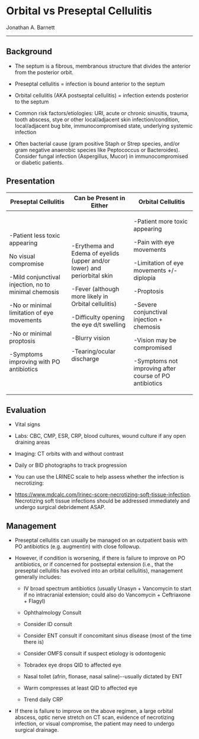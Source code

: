 # Orbital vs Preseptal Cellulitis

Jonathan A. Barnett

---

## Background

- The septum is a fibrous, membranous structure that divides the
    anterior from the posterior orbit.

- Preseptal cellulitis = infection is bound anterior to the septum

- Orbital cellulitis (AKA postseptal cellulitis) = infection extends
    posterior to the septum

- Common risk factors/etiologies: URI, acute or chronic sinusitis,
    trauma, tooth abscess, stye or other local/adjacent skin
    infection/condition, local/adjacent bug bite, immunocompromised
    state, underlying systemic infection

- Often bacterial cause (gram positive Staph or Strep species, and/or
    gram negative anaerobic species like Peptococcus or Bacteroides).
    Consider fungal infection (Aspergillus, Mucor) in immunocompromised
    or diabetic patients.

## Presentation

<table>
<colgroup>
<col style="width: 33%" />
<col style="width: 33%" />
<col style="width: 33%" />
</colgroup>
<thead>
<tr class="header">
<th>Preseptal Cellulitis</th>
<th>Can be Present in Either</th>
<th>Orbital Cellulitis</th>
</tr>
</thead>
<tbody>
<tr class="odd">
<td><p>-Patient less toxic appearing</p>
<p>No visual compromise</p>
<p>-Mild conjunctival injection, no to minimal chemosis</p>
<p>-No or minimal limitation of eye movements</p>
<p>-No or minimal proptosis</p>
<p>-Symptoms improving with PO antibiotics</p></td>
<td><p>-Erythema and Edema of eyelids (upper and/or lower) and
periorbital skin</p>
<p>-Fever (although more likely in Orbital cellulitis)</p>
<p>-Difficulty opening the eye d/t swelling</p>
<p>-Blurry vision</p>
<p>-Tearing/ocular discharge</p></td>
<td><p>-Patient more toxic appearing</p>
<p>-Pain with eye movements</p>
<p>-Limitation of eye movements +/- diplopia</p>
<p>-Proptosis</p>
<p>-Severe conjunctival injection + chemosis</p>
<p>-Vision may be compromised</p>
<p>-Symptoms not improving after course of PO antibiotics</p></td>
</tr>
</tbody>
</table>

## Evaluation

- Vital signs

- Labs: CBC, CMP, ESR, CRP, blood cultures, wound culture if any open
    draining areas

- Imaging: CT orbits with and without contrast

- Daily or BID photographs to track progression

- You can use the LRINEC scale to help assess whether the infection is
    necrotizing:

- https://www.mdcalc.com/lrinec-score-necrotizing-soft-tissue-infection.
    Necrotizing soft tissue infections should be addressed immediately
    and undergo surgical debridement ASAP.

## Management

- Preseptal cellulitis can usually be managed on an outpatient basis
    with PO antibiotics (e.g. augmentin) with close followup.

- However, if condition is worsening, if there is failure to improve
    on PO antibiotics, or if concerned for postseptal extension (i.e.,
    that the preseptal cellulitis has evolved into an orbital
    cellulitis), management generally includes:

    - IV broad spectrum antibiotics (usually Unasyn + Vancomycin to start
        if no intracranial extension; could also do Vancomycin +
        Ceftriaxone + Flagyl)

    - Ophthalmology Consult

    - Consider ID consult

    - Consider ENT consult if concomitant sinus disease (most of the time
        there is)

    - Consider OMFS consult if suspect etiology is odontogenic

    - Tobradex eye drops QID to affected eye

    - Nasal toilet (afrin, flonase, nasal saline)--usually dictated by ENT

    - Warm compresses at least QID to affected eye

    - Trend daily CRP

- If there is failure to improve on the above regimen, a large orbital
        abscess, optic nerve stretch on CT scan, evidence of necrotizing
        infection, or visual compromise, the patient may need to undergo
        surgical drainage.
